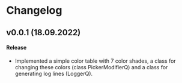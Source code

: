 # Changelog
<!--
Copyright © 2023 Kalynovsky Valentin. All rights reserved.

Licensed under the Apache License, Version 2.0 (the "License");
you may not use this file except in compliance with the License.
You may obtain a copy of the License at

   http://www.apache.org/licenses/LICENSE-2.0

Unless required by applicable law or agreed to in writing, software
distributed under the License is distributed on an "AS IS" BASIS,
WITHOUT WARRANTIES OR CONDITIONS OF ANY KIND, either express or implied.
See the License for the specific language governing permissions and
limitations under the License.
-->
<!--
## vX.X.X (DATE)

#### Bug Fixes:
- [# XXX](https : / / github . com / XXX) DESCRIPTION

#### Invalid Fixed:
- [# XXX](https : / / github . com / XXX) DESCRIPTION

#### Documenting:
- [# XXX](https : / / github . com / XXX) DESCRIPTION

#### Duplicating:
- [# XXX](https : / / github . com / XXX) DESCRIPTION

#### Enhancements:
- [# XXX](https : / / github . com / XXX) DESCRIPTION

---

## v0.1.0 (24.09.2022)

#### Documenting:
- Documented new functionality
- Updated the README.md

#### Enhancements:
- Rewritten functionality:
	- def get_doc()
	- def optimize_origin_doc()
	- def optimize_translated_doc()
	- def split_doc()
	- def join_docs()
	- def translate_docs(translatable_docs: str) -> str
- Renamed:
	- optimize_origin_doc() on optimize_doc()
	- optimize_translated_doc() on restoration_doc()
	- translate_docs() on translate_doc_segment()
- Implemented new functionality:
	- def tagging()
	- def untagging()
	- def translate_docs()
	- def start_global_translate() -> bool
- Combined all functionality into a single class - DoxDocsTranslator

---
-->
## v0.0.1 (18.09.2022)

#### Release
- Implemented a simple color table with 7 color shades, a class for changing these colors (class PickerModifierQ) and a class for generating log lines (LoggerQ).
